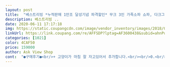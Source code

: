 ```yaml
---
layout: post 
title:  "베스트리빙 *누적판매 1만조 달성기념 파격할인* 무크 3인 가죽소파 쇼파, 다크그레이" 
description: 베스트리빙 ..
date: 2020-06-11 17:17:18 
img: https://static.coupangcdn.com/image/vendor_inventory/images/2018/08/30/10/9/446a1e87-bdc3-4691-977f-58c83cec70df.jpg 
linkUrl: https://link.coupang.com/re/AFFSDP?lptag=AF3600438&subid=ahnPublicAsk&pageKey=128658885&itemId=378891690&vendorItemId=3917906427&traceid=V0-113-5195c5218e188903 
categories: [1021] 
color: 4CAF50 
price: 159000 
author: Ask View Shop 
cont:  "●구매후기●<br/>+ 고양이가 마침 잘 자고있어서 추가합니다.<br/><br/>0.<br/> 쿠팡 앱 오류로 세번째 씁니다.<br/> 이번엔 올라가길 바랍니다.<br/><br/>1.<br/> 눕기 편합니다.<br/> 사이즈가 어깨보다 넓습니다.<br/> 제 어깨가 좁은것은 아닐겁니다.<br/><br/>10.<br/> 사세요.<br/> 저도 많이 고민끝에 골랐습니다.<br/> 타 쿠팡 인기제품 보다 배송비가 저렴해서 샀지만, 후회는 없습니다.<br/><br/>2.<br/> 헤드레스트가 목 C컬 유지에 좋은 높입니다.<br/> 자동차 헤드레스트가 이렇게 생겼다면, 급 출발할때 목 꺽였을겁니다.<br/> 다행히 소파로써는 합격입니다.<br/><br/>3.<br/> 목 C 컬이 안생기면 어깨가 쉽게 뭉칩니다.<br/> X레이 촬영을 통해 일자목이나 거북목 유무를 확인할 수 있습니다.<br/><br/>4.<br/> 앉았을때 엉덩이 뼈가 안아픕니다.<br/> 제 엉덩이뼈가 송곳이라, 예전에 삼촌 무릎팍에 앉았을때, 처음으로 삼촌에게 욕 들었습니다.<br/> 이소파는 욕을 안합니다.<br/> 첨단AI기능은 탑재되어 있지 않습니다.<br/> 다행입니다.<br/><br/>5.<br/> 냄새가 안납니다.<br/> 우리집 고양이 한번보고 바로 올라갔습니다.<br/> 영재입니다.<br/> 사진찍으러고 다가가니 옆에있는 케이블타이로 달려가 놀고있습니다.<br/> 역시 영재입니다.<br/><br/>6.<br/> 다리 미설치시 콘센트 높이랑 딱 맞습니다.<br/> 아마 설계할때 자신의 집 콘센트 높이를 참고하여 설치한것같습니다.<br/> 다리 설치시 고도가 높아져 산소농도가 떨어질까 설치안했습니다.<br/> 다른 이유는 없습니다.<br/><br/>7.<br/> 손흥민<br/>8.<br/> 가성비 최고의 쇼파입니다.<br/> 사실 비싼 쇼파를 사본적은 없지만, 청와대에 있는 쇼파 부럽지 않습니다.<br/> 청와대에 있는 쇼파를 본적도 없지만, 저희 집 고양이가 좋아하니 암튼 그런겁니다.<br/><br/>9.<br/> 이번에도 오류뜨면 그냥 글 안쓸려구요<br/>배송은 열흘 걸렸어요.<br/><br/>앉았을 때 적당한 쿠션감이 정말 좋네요.<br/><br/>저렴한 가격으로 좋은 품질의 소파를 갖게 되어서 너무너무 만족합니다.<br/>^^<br/>" 
---
```

